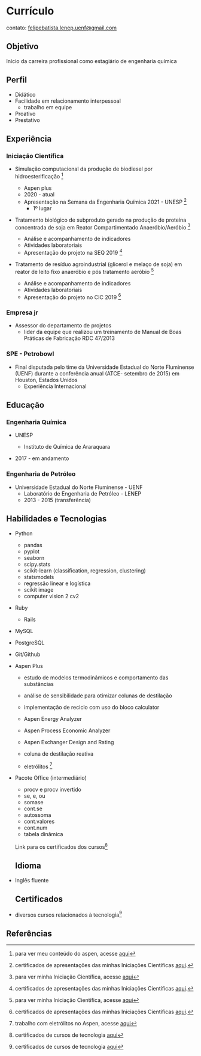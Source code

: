 # Currículo

contato: felipebatista.lenep.uenf@gmail.com

## Objetivo

Início da carreira profissional como estagiário de engenharia química

## Perfil

- Didático
- Facilidade em relacionamento interpessoal 
  - trabalho em equipe
- Proativo
- Prestativo

## Experiência

### Iniciação Científica

- Simulação computacional da produção de biodiesel por hidroesterificação [^1]
  - Aspen plus 
  - 2020 - atual
  - Apresentação na Semana da Engenharia Química 2021 - UNESP [^6]
  	- 1º lugar

- Tratamento biológico de subproduto gerado na produção de proteína concentrada de soja em Reator Compartimentado Anaeróbio/Aeróbio [^2]
  - Análise e acompanhamento de indicadores
  - Atividades laboratoriais 
  - Apresentação do projeto na SEQ 2019 [^6]

- Tratamento de resíduo agroindustrial (glicerol e melaço de soja) em reator de leito fixo anaeróbio e pós tratamento aeróbio [^3]
  - Análise e acompanhamento de indicadores
  - Atividades laboratoriais 
  - Apresentação do projeto no CIC 2019 [^6]

### Empresa jr

- Assessor do departamento de projetos 
  - lider da equipe que realizou um treinamento de Manual de Boas Práticas de Fabricação RDC 47/2013

### SPE - Petrobowl 

- Final disputada pelo time da Universidade Estadual do Norte  Fluminense (UENF) durante a conferência anual (ATCE- setembro de 2015) em Houston, Estados Unidos
  - Experiência Internacional



## Educação

### Engenharia Química 

- UNESP
  - Instituto de Química de Araraquara

- 2017 - em andamento

### Engenharia de Petróleo

- Universidade Estadual do Norte Fluminense - UENF
  - Laboratório de Engenharia de Petróleo - LENEP
  - 2013 - 2015 (transferência)

## Habilidades e Tecnologias

- Python
  - pandas
  - pyplot
  - seaborn
  - scipy.stats
  - scikit-learn (classification, regression, clustering)
  - statsmodels
  - regressão linear e logística
  - scikit image
  - computer vision 2 cv2
  
- Ruby
  - Rails

- MySQL

- PostgreSQL

- Git/Github

- Aspen Plus

  - estudo de modelos termodinâmicos e comportamento das substâncias

  - análise de sensibilidade para otimizar colunas de destilação

  - implementação de reciclo com uso do bloco calculator

  - Aspen Energy Analyzer

  - Aspen Process Economic Analyzer

  - Aspen Exchanger Design and Rating

  - coluna de destilação reativa

  - eletrólitos [^4]

    

- Pacote Office (intermediário)

  - procv e procv invertido
  - se, e, ou
  - somase
  - cont.se
  - autossoma
  - cont.valores
  - cont.num
  - tabela dinâmica

  

  Link para os certificados dos cursos[^5]
  

  ## Idioma

- Inglês fluente 

  ## Certificados

- diversos cursos relacionados à tecnologia[^5]



## Referências

[^1]: para ver meu conteúdo do aspen, acesse [aqui](https://github.com/felipekbatista/chemical_engineering-)
[^2]: para ver minha Iniciação Científica, acesse [aqui](https://github.com/felipekbatista/chemical_engineering-/tree/main/environmental_engineering_)
[^3]: para ver minha Iniciação Científica, acesse [aqui](https://github.com/felipekbatista/chemical_engineering-/tree/main/environmental_engineering_)
[^4]: trabalho com eletrólitos no Aspen, acesse [aqui](https://github.com/felipekbatista/chemical_engineering-/tree/main/aspen_plus/electrolytes)
[^5]: certificados de cursos de tecnologia [aqui](https://cursos.alura.com.br/user/felipe-kreft-batista/fullCertificate/c154b59aa49dce0f6e949d11fdc15bb7)

[^6]: certificados de apresentações das minhas Iniciações Científicas [aqui](https://github.com/felipekbatista/curriculum/tree/master/certificados).











